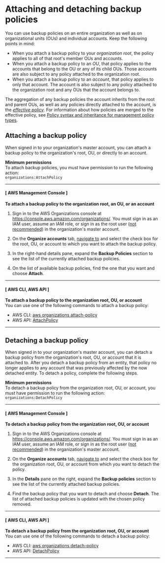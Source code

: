 # Attaching and detaching backup policies<a name="orgs_manage_policies_backup_attach-detach"></a>

You can use backup policies on an entire organization as well as on organizational units \(OUs\) and individual accounts\. Keep the following points in mind:
+ When you attach a backup policy to your *organization root*, the policy applies to all of that root's member OUs and accounts\.
+ When you attach a backup policy to an *OU*, that policy applies to the accounts that belong to the OU or any of its child OUs\. Those accounts are also subject to any policy attached to the organization root\.
+ When you attach a backup policy to an *account*, that policy applies to only that account\. The account is also subject to any policy attached to the organization root and any OUs that the account belongs to\.

The aggregation of any backup policies the account inherits from the root and parent OUs, as well as any policies directly attached to the account, is the [*effective policy*](orgs_manage_policies_backup_effective.md)\. For information about how policies are merged to the effective policy, see [Policy syntax and inheritance for management policy types](orgs_manage_policies_inheritance_mgmt.md)\.

## Attaching a backup policy<a name="orgs_manage_policies_backup_attach"></a>

When signed in to your organization's master account, you can attach a backup policy to the organization's root, OU, or directly to an account\.

**Minimum permissions**  
To attach backup policies, you must have permission to run the following action:  
`organizations:AttachPolicy`

------
#### [ AWS Management Console ]

**To attach a backup policy to the organization root, an OU, or an account**

1. Sign in to the AWS Organizations console at [https://console\.aws\.amazon\.com/organizations/](https://console.aws.amazon.com/organizations/)\. You must sign in as an IAM user, assume an IAM role, or sign in as the root user \([not recommended](https://docs.aws.amazon.com/IAM/latest/UserGuide/best-practices.html#lock-away-credentials)\) in the organization's master account\. 

1. On the **Organize accounts** tab, [navigate to](orgs_manage_ous.md#navigate_tree) and select the check box for the root, OU, or account to which you want to attach the backup policy\.

1. In the right\-hand details pane, expand the **Backup Policies** section to see the list of the currently attached backup policies\.

1. On the list of available backup policies, find the one that you want and choose **Attach**\.

------
#### [ AWS CLI, AWS API ]

**To attach a backup policy to the organization root, OU, or account**  
You can use one of the following commands to attach a backup policy:
+ AWS CLI: [aws organizations attach\-policy](https://docs.aws.amazon.com/cli/latest/reference/organizations/attach-policy.html)
+ AWS API: [AttachPolicy](https://docs.aws.amazon.com/organizations/latest/APIReference/API_AttachPolicy.html)

------

## Detaching a backup policy<a name="orgs_manage_policies_backup_detach"></a>

When signed in to your organization's master account, you can detach a backup policy from the organization's root, OU, or account that it is attached to\. After you detach a backup policy from an entity, that policy no longer applies to any account that was previously affected by the now detached entity\. To detach a policy, complete the following steps\. 

**Minimum permissions**  
To detach a backup policy from the organization root, OU, or account, you must have permission to run the following action:  
`organizations:DetachPolicy`

------
#### [ AWS Management Console ]

**To detach a backup policy from the organization root, OU, or account**

1. Sign in to the AWS Organizations console at [https://console\.aws\.amazon\.com/organizations/](https://console.aws.amazon.com/organizations/)\. You must sign in as an IAM user, assume an IAM role, or sign in as the root user \([not recommended](https://docs.aws.amazon.com/IAM/latest/UserGuide/best-practices.html#lock-away-credentials)\) in the organization's master account\. 

1. On the **Organize accounts** tab, [navigate to](orgs_manage_ous.md#navigate_tree) and select the check box for the organization root, OU, or account from which you want to detach the policy\.

1. In the **Details** pane on the right, expand the **Backup policies** section to see the list of the currently attached backup policies\. 

1. Find the backup policy that you want to detach and choose **Detach**\. The list of attached backup policies is updated with the chosen policy removed\. 

------
#### [ AWS CLI, AWS API ]

**To detach a backup policy from the organization root, OU, or account**  
You can use one of the following commands to detach a backup policy:
+ AWS CLI: [aws organizations detach\-policy](https://docs.aws.amazon.com/cli/latest/reference/organizations/detach-policy.html)
+ AWS API: [DetachPolicy](https://docs.aws.amazon.com/organizations/latest/APIReference/API_DetachPolicy.html)

------